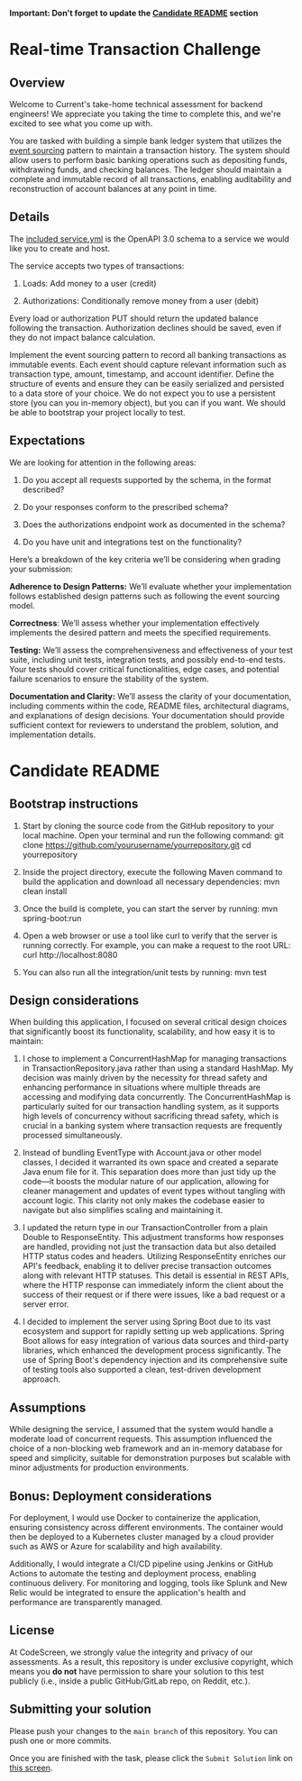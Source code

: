 **Important: Don't forget to update the [Candidate README](#candidate-readme) section**

Real-time Transaction Challenge
===============================
## Overview
Welcome to Current's take-home technical assessment for backend engineers! We appreciate you taking the time to complete this, and we're excited to see what you come up with.

You are tasked with building a simple bank ledger system that utilizes the [event sourcing](https://martinfowler.com/eaaDev/EventSourcing.html) pattern to maintain a transaction history. The system should allow users to perform basic banking operations such as depositing funds, withdrawing funds, and checking balances. The ledger should maintain a complete and immutable record of all transactions, enabling auditability and reconstruction of account balances at any point in time.

## Details
The [included service.yml](service.yml) is the OpenAPI 3.0 schema to a service we would like you to create and host.

The service accepts two types of transactions:
1) Loads: Add money to a user (credit)

2) Authorizations: Conditionally remove money from a user (debit)

Every load or authorization PUT should return the updated balance following the transaction. Authorization declines should be saved, even if they do not impact balance calculation.


Implement the event sourcing pattern to record all banking transactions as immutable events. Each event should capture relevant information such as transaction type, amount, timestamp, and account identifier.
Define the structure of events and ensure they can be easily serialized and persisted to a data store of your choice. We do not expect you to use a persistent store (you can you in-memory object), but you can if you want. We should be able to bootstrap your project locally to test.

## Expectations
We are looking for attention in the following areas:
1) Do you accept all requests supported by the schema, in the format described?

2) Do your responses conform to the prescribed schema?

3) Does the authorizations endpoint work as documented in the schema?

4) Do you have unit and integrations test on the functionality?

Here’s a breakdown of the key criteria we’ll be considering when grading your submission:

**Adherence to Design Patterns:** We’ll evaluate whether your implementation follows established design patterns such as following the event sourcing model.

**Correctness**: We’ll assess whether your implementation effectively implements the desired pattern and meets the specified requirements.

**Testing:** We’ll assess the comprehensiveness and effectiveness of your test suite, including unit tests, integration tests, and possibly end-to-end tests. Your tests should cover critical functionalities, edge cases, and potential failure scenarios to ensure the stability of the system.

**Documentation and Clarity:** We’ll assess the clarity of your documentation, including comments within the code, README files, architectural diagrams, and explanations of design decisions. Your documentation should provide sufficient context for reviewers to understand the problem, solution, and implementation details.

# Candidate README
## Bootstrap instructions
1) Start by cloning the source code from the GitHub repository to your local machine. Open your terminal and run the following command:
    git clone https://github.com/yourusername/yourrepository.git
    cd yourrepository

2) Inside the project directory, execute the following Maven command to build the application and download all necessary dependencies:
    mvn clean install

3) Once the build is complete, you can start the server by running:
    mvn spring-boot:run

4) Open a web browser or use a tool like curl to verify that the server is running correctly. For example, you can make a request to the root URL:
    curl http://localhost:8080
    
5) You can also run all the integration/unit tests by running:
    mvn test

## Design considerations
When building this application, I focused on several critical design choices that significantly boost its functionality, scalability, and how easy it is to maintain:

1) I chose to implement a ConcurrentHashMap for managing transactions in TransactionRepository.java rather than using a standard HashMap. My decision was mainly driven by the necessity for thread safety and enhancing performance in situations where multiple threads are accessing and modifying data concurrently. The ConcurrentHashMap is particularly suited for our transaction handling system, as it supports high levels of concurrency without sacrificing thread safety, which is crucial in a banking system where transaction requests are frequently processed simultaneously.

2) Instead of bundling EventType with Account.java or other model classes, I decided it warranted its own space and created a separate Java enum file for it. This separation does more than just tidy up the code—it boosts the modular nature of our application, allowing for cleaner management and updates of event types without tangling with account logic. This clarity not only makes the codebase easier to navigate but also simplifies scaling and maintaining it.

3) I updated the return type in our TransactionController from a plain Double to ResponseEntity<Double>. This adjustment transforms how responses are handled, providing not just the transaction data but also detailed HTTP status codes and headers. Utilizing ResponseEntity<Double> enriches our API's feedback, enabling it to deliver precise transaction outcomes along with relevant HTTP statuses. This detail is essential in REST APIs, where the HTTP response can immediately inform the client about the success of their request or if there were issues, like a bad request or a server error.

4) I decided to implement the server using Spring Boot due to its vast ecosystem and support for rapidly setting up web applications. Spring Boot allows for easy integration of various data sources and third-party libraries, which enhanced the development process significantly. The use of Spring Boot's dependency injection and its comprehensive suite of testing tools also supported a clean, test-driven development approach.



## Assumptions
While designing the service, I assumed that the system would handle a moderate load of concurrent requests. This assumption influenced the choice of a non-blocking web framework and an in-memory database for speed and simplicity, suitable for demonstration purposes but scalable with minor adjustments for production environments.

## Bonus: Deployment considerations
For deployment, I would use Docker to containerize the application, ensuring consistency across different environments. The container would then be deployed to a Kubernetes cluster managed by a cloud provider such as AWS or Azure for scalability and high availability. 

Additionally, I would integrate a CI/CD pipeline using Jenkins or GitHub Actions to automate the testing and deployment process, enabling continuous delivery. For monitoring and logging, tools like Splunk and New Relic would be integrated to ensure the application's health and performance are transparently managed.


## License

At CodeScreen, we strongly value the integrity and privacy of our assessments. As a result, this repository is under exclusive copyright, which means you **do not** have permission to share your solution to this test publicly (i.e., inside a public GitHub/GitLab repo, on Reddit, etc.). <br>

## Submitting your solution

Please push your changes to the `main branch` of this repository. You can push one or more commits. <br>

Once you are finished with the task, please click the `Submit Solution` link on <a href="https://app.codescreen.com/candidate/e0f134ec-773e-4200-9dc2-ce50e81872c6" target="_blank">this screen</a>.